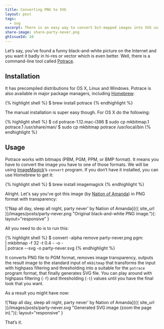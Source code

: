 ```yaml
---
title: Converting PNG to SVG
layout: post
tags:
  - svg
excerpt: There is an easy way to convert bit-mapped images into SVG using command-line tool called Potrace.
share-image: share-party-never.png
ghIssueId: 10
---
```


Let’s say, you’ve found a funny black-and-white picture on the Internet and you want it badly in hi-res or vector which is even better. Well, there is a command-line tool called [Potrace](http://potrace.sourceforge.net).

## Installation

It has precompiled distributions for OS X, Linux and Windows. Potrace is also available in major package managers, including [Homebrew](http://brew.sh/):

{% highlight shell %}
$ brew install potrace
{% endhighlight %}

The manual installation is super easy though. For OS X do the following:

{% highlight shell %}
$ cd potrace-1.12.mac-i386
$ sudo cp mkbitmap.1 potrace.1 /usr/share/man/
$ sudo cp mkbitmap potrace /usr/local/bin
{% endhighlight %}

## Usage

Potrace works with bitmaps (PBM, PGM, PPM, or BMP format). It means you have to convert the image you have to one of those formats. We will be using [ImageMagick](http://www.imagemagick.org)’s `convert` program. If you don’t have it installed, you can use Homebrew to get it:

{% highlight shell %}
$ brew install imagemagick
{% endhighlight %}

Alright. Let's say you’ve got this image (by [Nation of Amanda](http://nationofamanda-blog.tumblr.com/)) in PNG format with transparency:

![‘Nap all day, sleep all night, party never’ by Nation of Amanda]({{ site_url }}/images/posts/party-never.png "Original black-and-white PNG image."){: layout="responsive" }

All you need to do is to run this:

{% highlight shell %}
$ convert -alpha remove party-never.png pgm: \
| mkbitmap -f 32 -t 0.4 - -o - \
| potrace --svg -o party-never.svg
{% endhighlight %}

It converts PNG file to PGM format, removes image transparency, outputs the result image to the standard input of `mkbitmap` that transforms the input with highpass filtering and thresholding into a suitable for the `potrace` program format, that finally generates SVG file. You can play around with highpass filtering (`-f`) and thresholding (`-t`) values until you have the final look that you want.

As a result you might have now:

![‘Nap all day, sleep all night, party never’ by Nation of Amanda]({{ site_url }}/images/posts/party-never.svg "Generated SVG image (zoom the page in)."){: layout="responsive" }

That’s it.
